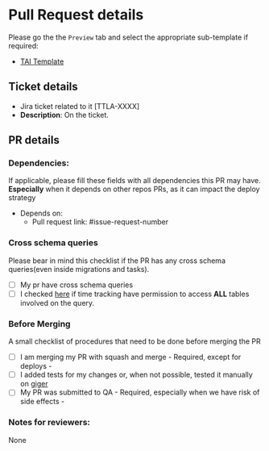 # Pull Request details

Please go the the `Preview` tab and select the appropriate sub-template if required:

* [TAI Template](?expand=1&template=tai.md)


## Ticket details

- Jira ticket related to it  [TTLA-XXXX] <!--- (just fill the XXXX, GitHub has a jira automation that will link with the right url) -->
- **Description**: On the ticket. <!--- needed if the ticket has no description -->


## PR details

### Dependencies:
If applicable, please fill these fields with all dependencies this PR may have. **Especially** when it depends on other repos PRs, as it can impact the deploy strategy

- Depends on:
    -  Pull request link: #issue-request-number  <!--- for more information, please visit https://docs.github.com/en/get-started/writing-on-github/working-with-advanced-formatting/autolinked-references-and-urls -->

### Cross schema queries
Please bear in mind this checklist if the PR has any cross schema queries(even inside migrations and tasks).

- [ ] My pr have cross schema queries
- [ ] I checked [here](https://github.com/letsdeel/dbutils/blob/e2d1a267968f090d4a6c21ce2c31ac591d57babd/repeatables/R__service_permissions.sql#L817) if time tracking have permission to access **ALL** tables involved on the query.

### Before Merging
A small checklist of procedures that need to be done before merging the PR

- [ ] I am merging my PR with squash and merge - Required, except for deploys -
- [ ] I added tests for my changes or, when not possible, tested it manually on [giger](https://giger.training/admin/environments)
- [ ] My PR was submitted to QA - Required, especially when we have risk of side effects -

### Notes for reviewers:
None  <!--- needed if some particularities require extra atention of the reviwers -->
